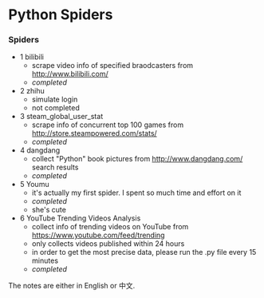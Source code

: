 # Python Spiders
### Spiders
- 1 bilibili
  - scrape video info of specified braodcasters from http://www.bilibili.com/
  - *completed*
- 2 zhihu
  - simulate login 
  - not completed
- 3 steam_global_user_stat
  - scrape info of concurrent top 100 games from http://store.steampowered.com/stats/
  - *completed*
- 4 dangdang
  - collect "Python" book pictures from http://www.dangdang.com/ search results
  - *completed*
- 5 Youmu
  - it's actually my first spider. I spent so much time and effort on it
  - *completed*
  - she's cute
- 6 YouTube Trending Videos Analysis
  - collect info of trending videos on YouTube from https://www.youtube.com/feed/trending
  - only collects videos published within 24 hours
  - in order to get the most precise data, please run the .py file every 15 minutes
  - *completed*

The notes are either in English or 中文. 
